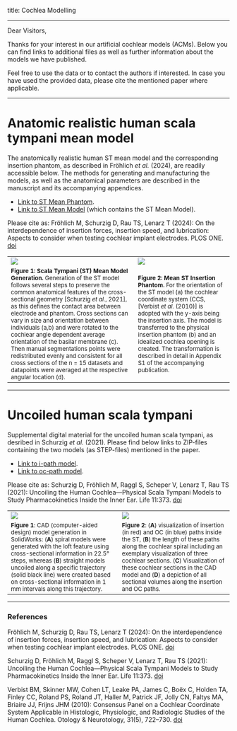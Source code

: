 title: Cochlea Modelling
- - -

Dear Visitors,

Thanks for your interest in our artificial cochlear models (ACMs). Below you can find links to additional files as well as further information about the models we have published.

Feel free to use the data or to contact the authors if interested. In case you have used the provided data, please cite the mentioned paper where applicable.


- - -
# Anatomic realistic human scala tympani mean model

The anatomically realistic human ST mean model and the corresponding insertion phantom, as described in Fröhlich _et al._ (2024), are readily accessible below. The methods for generating and manufacturing the models, as well as the anatomical parameters are described in the manuscript and its accompanying appendices.

-   [<span class="glyphicon glyphicon-link" aria-hidden="true"></span> Link to ST Mean Phantom](ST_mean_phantom_2024_MHH_Froehlich.zip).
-   [<span class="glyphicon glyphicon-link" aria-hidden="true"></span> Link to ST Mean Model](ST_mean_model_2024_MHH_Froehlich.zip) (which contains the ST Mean Model).

Please cite as: Fröhlich M, Schurzig D, Rau TS, Lenarz T (2024): On the interdependence of insertion forces, insertion speed, and lubrication: Aspects to consider when testing cochlear implant electrodes. PLOS ONE. [doi](https://doi.org/10.1371/journal.pone.0295121)


|    |    |
| -- | -- |
| ![](Froehlich2024Fig1.jpg) | ![](Froehlich2024_Fig2.jpg)  |
| <font size = "2"> **Figure 1: Scala Tympani (ST) Mean Model Generation.** Generation of the ST model follows several steps to preserve the common anatomical features of the cross-sectional geometry [Schurzig _et al._, 2021], as this defines the contact area between electrode and phantom. Cross sections can vary in size and orientation between individuals (a,b) and were rotated to the cochlear angle dependent average orientation of the basilar membrane (c). Then manual segmentations points were redistributed evenly and consistent for all cross sections of the n = 15 datasets and datapoints were averaged at the respective angular location (d). </font> | <font size = "2"> **Figure 2: Mean ST Insertion Phantom.** For the orientation of the ST model (a) the cochlear coordinate system (CCS, [Verbist _et al._ (2010)] is adopted with the y-axis being the insertion axis. The model is transferred to the physical insertion phantom (b) and an idealized cochlea opening is created. The transformation is described in detail in Appendix S1 of the accompanying publication. </font> |


- - -
# Uncoiled human scala tympani

Supplemental digital material for the uncoiled human scala tympani, as desribed in Schurzig _et al._ (2021). Please find below links to ZIP-files containing the two models (as STEP-files) mentioned in the paper. 

-   [<span class="glyphicon glyphicon-link" aria-hidden="true"></span> Link to i-path model](uncoiled_st_ipath.zip). 
-   [<span class="glyphicon glyphicon-link" aria-hidden="true"></span> Link to oc-path model](uncoiled_st_ocpath.zip).

Please cite as: Schurzig D, Fröhlich M, Raggl S, Scheper V, Lenarz T, Rau TS (2021): Uncoiling the Human Cochlea—Physical Scala Tympani Models to Study Pharmacokinetics Inside the Inner Ear. Life 11:373. [doi](https://doi.org/10.3390/life11050373)


|    |    |
| -- | -- |
| ![](Schurzig2021bFig2.jpg)  | ![](Schurzig2021bFig4.jpg)  |
| <font size = "2"> **Figure 1**: CAD (computer-aided design) model generation in SolidWorks: (**A**) spiral models were generated with the loft feature using cross-sectional information in 22.5° steps, whereas (**B**) straight models uncoiled along a specific trajectory (solid black line) were created based on cross-sectional information in 1 mm intervals along this trajectory. </font> | <font size = "2"> **Figure 2**: (**A**) visualization of insertion (in red) and OC (in blue) paths inside the ST, (**B**) the length of these paths along the cochlear spiral including an exemplary visualization of three cochlear sections. (**C**) Visualization of these cochlear sections in the CAD model and (**D**) a depiction of all sectional volumes along the insertion and OC paths. </font> |


- - -
### References

Fröhlich M, Schurzig D, Rau TS, Lenarz T (2024): On the interdependence of insertion forces, insertion speed, and lubrication: Aspects to consider when testing cochlear implant electrodes. PLOS ONE. [doi](https://doi.org/10.1371/journal.pone.0295121)

Schurzig D, Fröhlich M, Raggl S, Scheper V, Lenarz T, Rau TS (2021): Uncoiling the Human Cochlea—Physical Scala Tympani Models to Study Pharmacokinetics Inside the Inner Ear. Life 11:373. [doi](https://doi.org/10.3390/life11050373)

Verbist BM, Skinner MW, Cohen LT, Leake PA, James C, Boëx C, Holden TA, Finley CC, Roland PS, Roland JT, Haller M, Patrick JF, Jolly CN, Faltys MA, Briaire JJ, Frijns JHM (2010): Consensus Panel on a Cochlear Coordinate System Applicable in Histologic, Physiologic, and Radiologic Studies of the Human Cochlea. Otology & Neurotology, 31(5), 722–730. [doi](https://doi.org/10.1097/MAO.0b013e3181d279e0)
